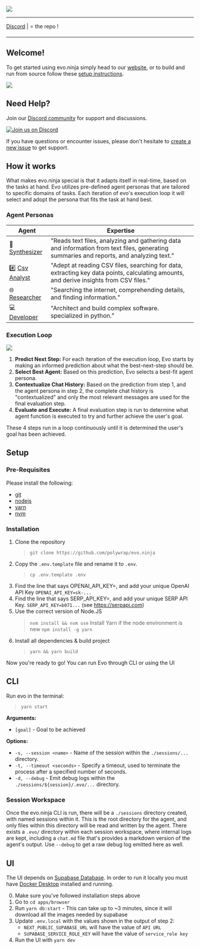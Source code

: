 ![](./docs/imgs/evo-ninja-logo.png)

---

[Discord](https://agentcoin.org/discord) | :star: the repo !  

---

## Welcome!

To get started using evo.ninja simply head to our [website](https://evo.ninja), or to build and run from source follow these [setup instructions](#setup).

![](./docs/imgs/evo-ninja-app.png)

## Need Help?

Join our [Discord community](https://agentcoin.org/discord) for support and discussions.

[![Join us on Discord](https://invidget.switchblade.xyz/6gk85fetcT)](https://discord.com/invite/6gk85fetcT)

If you have questions or encounter issues, please don't hesitate to [create a new issue](https://github.com/agentcoinorg/evo.ninja/issues/new/choose) to get support.

## How it works

What makes evo.ninja special is that it adapts itself in real-time, based on the tasks at hand. Evo utilizes pre-defined agent personas that are tailored to specific domains of tasks. Each iteration of evo's execution loop it will select and adopt the persona that fits the task at hand best.

### Agent Personas

| Agent | Expertise |
|-|-|
| 📝[Synthesizer](./packages/agents/src/agents/Synthesizer/index.ts) | "Reads text files, analyzing and gathering data and information from text files, generating summaries and reports, and analyzing text." |
| #️⃣ [Csv Analyst](./packages/agents/src/agents/CsvAnalyst/index.ts) | "Adept at reading CSV files, searching for data, extracting key data points, calculating amounts, and derive insights from CSV files." |
| 🌐 [Researcher](./packages/agents/src/agents/Researcher/index.ts) | "Searching the internet, comprehending details, and finding information." |
| 💻 [Developer](./packages/agents/src/agents/Developer/index.ts) | "Architect and build complex software. specialized in python." |

### Execution Loop

![](apps/browser/public/arch-diagram-w-logo.png)

1. **Predict Next Step:** For each iteration of the execution loop, Evo starts by making an informed prediction about what the best-next-step should be.
2. **Select Best Agent:** Based on this prediction, Evo selects a best-fit agent persona.
3. **Contextualize Chat History:** Based on the prediction from step 1, and the agent persona in step 2, the complete chat history is "contextualized" and only the most relevant messages are used for the final evaluation step.
4. **Evaluate and Execute:** A final evaluation step is run to determine what agent function is executed to try and further achieve the user's goal.

These 4 steps run in a loop continuously until it is determined the user's goal has been achieved.

## Setup

### Pre-Requisites
Please install the following:
- [git](https://git-scm.com/book/en/v2/Getting-Started-Installing-Git)
- [nodejs](https://nodejs.org/en/download/package-manager#alpine-linux)
- [yarn](https://classic.yarnpkg.com/lang/en/docs/install/#debian-stable)
- [nvm](https://github.com/nvm-sh/nvm#installing-and-updating)

### Installation
1. Clone the repository 
    > `git clone https://github.com/polywrap/evo.ninja`
2. Copy the `.env.template` file and rename it to `.env`.  
    > `cp .env.template .env`
3. Find the line that says OPENAI_API_KEY=, and add your unique OpenAI API Key
`OPENAI_API_KEY=sk-...`
4. Find the line that says SERP_API_KEY=, and add your unique SERP API Key.
`SERP_API_KEY=b071...` (see https://serpapi.com)
5. Use the correct version of Node.JS
    > `nvm install && nvm use`
   Install Yarn if the node environment is new
    > `npm install -g yarn`
6. Install all dependencies & build project
    > `yarn && yarn build`

Now you're ready to go! You can run Evo through CLI or using the UI

## CLI

Run evo in the terminal:
> `yarn start`

**Arguments:**
- `[goal]` - Goal to be achieved

**Options:**
- `-s, --session <name>` - Name of the session within the `./sessions/...` directory.
- `-t, --timeout <seconds>` - Specify a timeout, used to terminate the process after a specified number of seconds.
- `-d, --debug` - Emit debug logs within the `./sessions/${session}/.evo/...` directory.

### Session Workspace
Once the evo.ninja CLI is run, there will be a `./sessions` directory created, with named sessions within it. This is the root directory for the agent, and only files within this directory will be read and written by the agent. There exists a `.evo/` directory within each session workspace, where internal logs are kept, including a `chat.md` file that's provides a markdown version of the agent's output. Use `--debug` to get a raw debug log emitted here as well.

## UI

The UI depends on [Supabase Database](https://supabase.com/). In order to run it locally you must have [Docker Desktop](https://docs.docker.com/get-docker/) installed and running.

0. Make sure you've followed installation steps above
1. Go to `cd apps/browser`
2. Run `yarn db:start` - This can take up to ~3 minutes, since it will download all the images needed by supabase
3. Update `.env.local` with the values shown in the output of step 2:
    - `NEXT_PUBLIC_SUPABASE_URL` will have the value of `API URL`
    - `SUPABASE_SERVICE_ROLE_KEY` will have the value of `service_role key`
4. Run the UI with `yarn dev`

